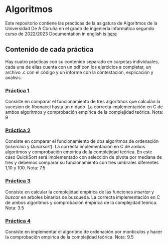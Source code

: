 # Algoritmos
Este repositorio contiene las prácticas de la asigatura de Algoritmos de la Universidad De A Coruña en el grado de ingeniería informática segundo curso de 2022/2023
Documentation in english is [here](./README.md)

## Contenido de cada práctica
Hay cuatro prácticas con su contenido separado en carpetas individuales, cada una de ellas cuenta con un pdf con los ejercicios a completar, un archivo .c con el código y un informe con la contestación, explicación y análisis.

### [Práctica 1](https://github.com/antonlnz/Algoritmos/tree/main/P1)
Consiste en comparar el funcionamiento de tres algoritmos que calculan la sucesion de fibonacci hasta un n dado. La correcta implementación en C de ambos algoritmos y comprobación empírica de la complejidad teórica.
Nota: 9

### [Práctica 2](https://github.com/antonlnz/Algoritmos/tree/main/P2)
Consiste en comparar el funcionamiento de dos algoritmos de ordenación (*insercion* y *Quicksort*). La correcta implementación en C de ambos algoritmos y comprobación empírica de la complejidad teórica. En este caso QuickSort será implementado con selección de pivote por mediana de tres y debemos comparar su funcionamiento con tres umbrales diferentes 1,10 y 100.
Nota: 7.5

### [Práctica 3](https://github.com/antonlnz/Algoritmos/tree/main/P3)
Consiste en calcular la complejidad empirica de las funciones *insertar* y *buscar* en arboles binarios de busqueda. La correcta implementación en C de ambos algoritmos y comprobación empírica de la complejidad teórica.
Nota: 3.5

### [Práctica 4](https://github.com/antonlnz/Algoritmos/tree/main/P4)
Consiste en implementar el algoritmo de ordenación por monticulos y hacer la comprobación empírica de la complejidad teórica.
Nota: 9.5
